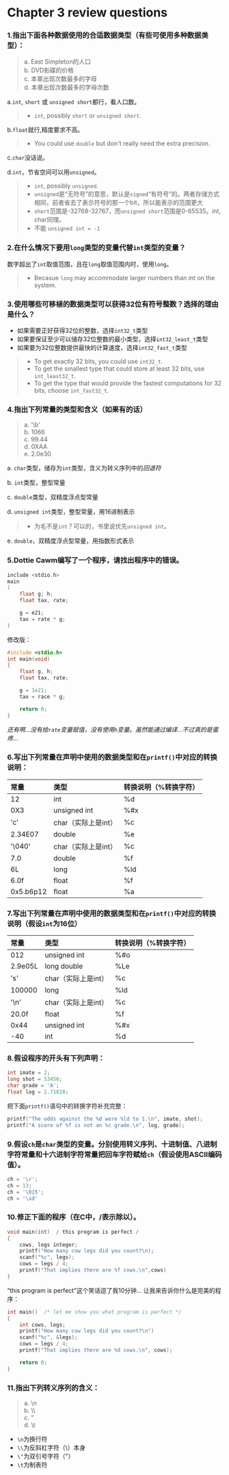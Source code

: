 # Chapter 3 review questions

### 1.指出下面各种数据使用的合适数据类型（有些可使用多种数据类型）：
> a. East Simpleton的人口  
> b. DVD影碟的价格  
> c. 本章出现次数最多的字母  
> d. 本章出现次数最多的字母次数  

a.`int`, `short` 或 `unsigned short`都行，看人口数。
>* `int`, possibly `short` or `unsigned short`.

b.`float`就行,精度要求不高。
>* You could use `double` but don't really need the extra precision.

c.`char`没话说。

d.`int`，节省空间可以用`unsigned`。
>* `int`, possibly `unsigned`.
>* `unsigned`是“无符号”的意思，默认是`signed`“有符号”的。两者存储方式相同，前者省去了表示符号的那一个bit，所以能表示的范围更大
>* `short`范围是-32768-32767，而`unsigned short`范围是0-65535。int, char同理。
>*  不能 `unsigned int = -1`


### 2.在什么情况下要用`long`类型的变量代替`int`类型的变量？

数字超出了`int`取值范围，且在`long`取值范围内时，使用`long`。
>* Becasue `long` may accommodate larger numbers than int on the system.

### 3.使用哪些可移植的数据类型可以获得32位有符号整数？选择的理由是什么？

* 如果需要正好获得32位的整数，选择`int32_t`类型  
* 如果要保证至少可以储存32位整数的最小类型，选择`int32_least_t`类型  
* 如果要为32位整数提供最快的计算速度，选择`int32_fast_t`类型

>* To get exactly 32 bits, you could use `int32_t`. 
>* To get the smallest type that could store at least 32 bits, use `int_least32_t`.
>* To get the type that would provide the fastest computations for 32 bits, choose `int_fast32_t`.


### 4.指出下列常量的类型和含义（如果有的话）
> a. '\b'  
> b. 1066  
> c. 99.44  
> d. 0XAA  
> e. 2.0e30

a. `char`类型，储存为`int`类型，含义为转义序列中的*回退符*

b. `int`类型，整型常量

c. `double`类型，双精度浮点型常量

d. `unsigned int`类型，整型常量，用16进制表示
>* 为毛不是`int`？可以的，书里说优先`unsigned int`。

e. `double`，双精度浮点型常量，用指数形式表示

### 5.Dottie Cawm编写了一个程序，请找出程序中的错误。
```c
include <stdio.h>
main
(
    float g; h;
    float tax, rate;

    g = e21;
    tax = rate * g;
)
```

修改版：
```c
#include <stdio.h>
int main(void)
{
    float g, h;
    float tax, rate;

    g = 1e21; 
    tax = race * g;

    return 0;
}
```
*还有啊...没有给`rate`变量赋值，没有使用`h`变量。虽然能通过编译...不过真的是蛋疼...*

### 6.写出下列常量在声明中使用的数据类型和在`printf()`中对应的转换说明：
常量 | 类型 | 转换说明（%转换字符）
:----|:----|:----
12|int|%d
0X3|unsigned int|%#x
'c'|char（实际上是int）|%c
2.34E07|double|%e
'\040'|char（实际上是int）|%c
7.0|double|%f
6L|long|%ld
6.0f|float|%f
0x5.b6p12|float|%a

### 7.写出下列常量在声明中使用的数据类型和在`printf()`中对应的转换说明（假设`int`为16位）
常量 | 类型 | 转换说明（%转换字符）
:---|:-----|:-------------------
012|unsigned int|%#o
2.9e05L|long double|%Le
's'|char（实际上是int）|%c
100000|long|%ld
'\n'|char（实际上是int）|%c
20.0f|float|%f
0x44|unsigned int|%#x
-40|int|%d

### 8.假设程序的开头有下列声明：
```c
int imate = 2;
long shot = 53456;
char grade = 'A';
float log = 2.71828;
```
把下面`printf()`语句中的转换字符补充完整：
```c
printf("The odds against the %d were %ld to 1.\n", imate, shot);
printf("A score of %f is not an %c grade.\n", log, grade);
```

### 9.假设`ch`是`char`类型的变量。分别使用转义序列、十进制值、八进制字符常量和十六进制字符常量把回车字符赋给`ch`（假设使用ASCII编码值）。
```c
ch = '\r';
ch = 13;
ch = '\015';
ch = '\xd'
```

### 10.修正下面的程序（在C中，/表示除以）。
```c
void main(int)  / this program is perfect /
{
    cows, legs integer;
    printf("How many cow legs did you count?\n);
    scanf("%c", legs);
    cows = legs / 4;
    printf("That implies there are %f cows.\n",cows)
}
```

“this program is perfect”这个笑话逗了我10分钟...
让我来告诉你什么是完美的程序：
```c
int main()  /* let me show you what program is perfect */
{
    int cows, legs;
    printf("How many cow legs did you count?\n")
    scanf("%c", &legs);
    cows = legs / 4;
    printf("That implies there are %d cows.\n", cows);

    return 0;
}
```

### 11.指出下列转义序列的含义：
> a. \n  
> b. \\\  
> c. \"  
> d. \t  

* `\n`为换行符
* `\\`为反斜杠字符（\）本身
* `\"`为双引号字符（"）
* `\t`为制表符

